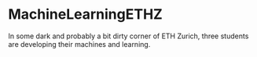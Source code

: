 # MachineLearningETHZ
In some dark and probably a bit dirty corner of ETH Zurich, three students are developing their machines and learning.
